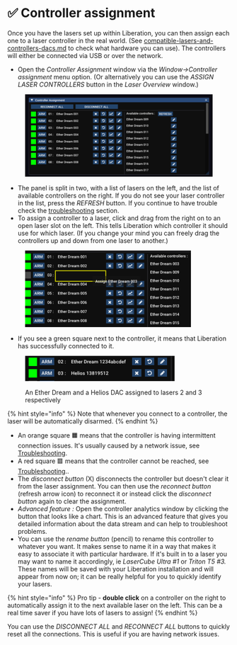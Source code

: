 # ✅ Controller assignment

Once you have the lasers set up within Liberation, you can then assign each one to a laser controller in the real world. (See [compatible-lasers-and-controllers-dacs.md](../basics/compatible-lasers-and-controllers-dacs.md "mention") to check what hardware you can use). The controllers will either be connected via USB or over the network.&#x20;

* Open the _Controller Assignment_ window via the  _Window->Controller assignment_ menu option. (Or alternatively you can use the _ASSIGN LASER CONTROLLERS_ button in the _Laser Overview_ window.)

<figure><img src="../.gitbook/assets/Screenshot 2024-12-31 at 14.30.18.png" alt="Controller Assignment window"><figcaption></figcaption></figure>

* The panel is split in two, with a list of lasers on the left,  and the list of available controllers on the right. If you do not see your laser controller in the list, press the _REFRESH_ button. If you continue to have trouble check the [troubleshooting](../troubleshooting/) section.&#x20;
* To assign a controller to a laser, click and drag from the right on to an open laser slot on the left. This tells Liberation which controller it should use for which laser. (If you change your mind you can freely drag the controllers up and down from one laser to another.)&#x20;

<figure><img src="../.gitbook/assets/Screenshot 2024-12-31 at 14.33.23.png" alt="List of controllers" width="375"><figcaption></figcaption></figure>

* If you see a green square next to the controller, it means that Liberation has successfully connected to it.&#x20;

<figure><img src="../.gitbook/assets/controller-assignment-laser-list" alt="" width="338"><figcaption><p>An Ether Dream and a Helios DAC assigned to lasers 2 and 3 respectively</p></figcaption></figure>

{% hint style="info" %}
Note that whenever you connect to a controller, the laser will be automatically disarmed.&#x20;
{% endhint %}

* An orange square 🟧 means that the controller is having intermittent connection issues. It's usually caused by a network issue, see [Troubleshooting](../troubleshooting/).
* A red square 🟥 means that the controller cannot be reached, see [Troubleshooting](../troubleshooting/)..&#x20;
* The _disconnect button_ (X) disconnects the controller but doesn't clear it from the laser assignment.  You can then use the _reconnect button_ (refresh arrow icon) to reconnect it or instead click the _disconnect button_ again to clear the assignment.&#x20;
* _Advanced feature :_ Open the controller analytics window by clicking the button that looks like a chart. This is an advanced feature that gives you detailed information about the data stream and can help to troubleshoot problems. &#x20;
* You can use the _rename button_ (pencil) to rename this controller to whatever you want. It makes sense to name it in a way that makes it easy to associate it with particular hardware. If it's built in to a laser you may want to name it accordingly, ie _LaserCube Ultra #1_ or _Triton T5 #3._ These names will be saved with your Liberation installation and will appear from now on; it can be really helpful for you to quickly identify your lasers.  &#x20;

{% hint style="info" %}
Pro tip - **double click** on a controller on the right to automatically assign it to the next available laser on the left. This can be a real time saver if you have lots of lasers to assign!&#x20;
{% endhint %}

You can use the _DISCONNECT ALL_ and _RECONNECT ALL_ buttons to quickly reset all the connections. This is useful if you are having network issues.&#x20;
